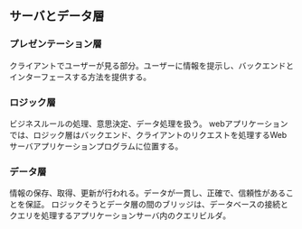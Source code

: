 ## サーバとデータ層

### プレゼンテーション層
クライアントでユーザーが見る部分。ユーザーに情報を提示し、バックエンドとインターフェースする方法を提供する。

### ロジック層
ビジネスルールの処理、意思決定、データ処理を扱う。
webアプリケーションでは、ロジック層はバックエンド、クライアントのリクエストを処理するWebサーバアプリケーションプログラムに位置する。

### データ層
情報の保存、取得、更新が行われる。データが一貫し、正確で、信頼性があることを保証。
ロジックそうとデータ層の間のブリッジは、データベースの接続とクエリを処理するアプリケーションサーバ内のクエリビルダ。

